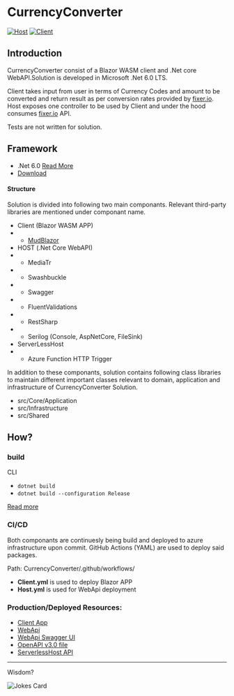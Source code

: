 # CurrencyConverter
[![Host](https://github.com/shahzadali-khan/CurrencyConverter/actions/workflows/Host.yml/badge.svg)](https://github.com/shahzadali-khan/CurrencyConverter/actions/workflows/Host.yml) [![Client](https://github.com/shahzadali-khan/CurrencyConverter/actions/workflows/Client.yml/badge.svg)](https://github.com/shahzadali-khan/CurrencyConverter/actions/workflows/Client.yml)

## Introduction
CurrencyConverter consist of a Blazor WASM client and .Net core WebAPI.Solution is developed in Microsoft .Net 6.0 LTS.

Client takes input from user in terms of Currency Codes and amount to be converted and return result as per conversion rates provided by [fixer.io](https://fixer.io/). Host exposes one controller to be used by Client and under the hood consumes [fixer.io](https://fixer.io/) API.

Tests are not written for solution.

## Framework
- .Net 6.0 [Read More](https://docs.microsoft.com/en-us/dotnet/core/whats-new/dotnet-6) 
- [Download](https://dotnet.microsoft.com/en-us/download/dotnet/6.0)

#### Structure
Solution is divided into following two main componants. Relevant third-party libraries are mentioned under componant name.

- Client (Blazor WASM APP)
- - [MudBlazor ](https://mudblazor.com/)
- HOST (.Net Core WebAPI)
- - MediaTr
- - Swashbuckle
- - Swagger
- - FluentValidations
- - RestSharp
- - Serilog (Console, AspNetCore, FileSink)
- ServerLessHost
- - Azure Function HTTP Trigger

In addition to these componants, solution contains following class libraries to maintain different important classes relevant to domain, application and infrastructure of CurrencyConverter Solution.

- src/Core/Application
- src/Infrastructure
- src/Shared

## How?
### build

CLI
- `dotnet build`
- `dotnet build --configuration Release`

[Read more](https://docs.microsoft.com/en-us/dotnet/core/tools/dotnet-build)

### CI/CD
Both componants are continuesly being build and deployed to azure infrastructure upon commit. GitHub Actions (YAML) are used to deploy said packages.

Path: CurrencyConverter/.github/workflows/
- **Client.yml** is used to deploy Blazor APP
- **Host.yml** is used for WebApi deployment

### Production/Deployed Resources:
- [Client App](https://netwealthcurrencyconverterclient.azurewebsites.net/)
- [WebApi](https://netwealthcurrencyconverterhost.azurewebsites.net/)
- [WebApi Swagger UI](https://netwealthcurrencyconverterhost.azurewebsites.net/swagger/index.html)
- [OpenAPI v3.0 file](https://netwealthcurrencyconverterhost.azurewebsites.net/swagger/v1/swagger.json)
- [ServerlessHost API](https://currencyconverterserverlesshostfunction.scm.azurewebsites.net/)

----
Wisdom?

![Jokes Card](https://readme-jokes.vercel.app/api)
